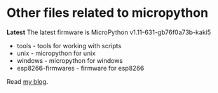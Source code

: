 # Other files related to micropython

**Latest** The latest firmware is MicroPython v1.11-631-gb76f0a73b-kaki5


* tools - tools for working with scripts
* unix - micropython for unix
* windows - micropython for windows
* esp8266-firmwares - firmware for esp8266

Read [my blog](https://kopimojo.blogspot.com/).
